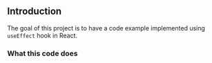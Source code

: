 ## Introduction
The goal of this project is to have a code example implemented using `useEffect` hook in React.


### What this code does
